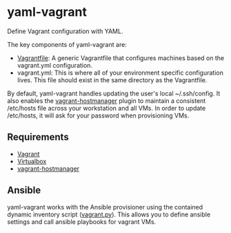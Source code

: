 # yaml-vagrant
Define Vagrant configuration with YAML.

The key components of yaml-vagrant are:
- [Vagrantfile](https://github.com/colinhoglund/yaml-vagrant/blob/master/Vagrantfile): A generic Vagrantfile that configures machines based on the vagrant.yml configuration.
- vagrant.yml: This is where all of your environment specific configuration lives. This file should exist in the same directory as the Vagrantfile.

By default, yaml-vagrant handles updating the user's local ~/.ssh/config. It also enables the [vagrant-hostmanager](https://github.com/devopsgroup-io/vagrant-hostmanager) plugin to maintain a consistent /etc/hosts file across your workstation and all VMs. In order to update /etc/hosts, it will ask for your password when provisioning VMs.

## Requirements
- [Vagrant](https://www.vagrantup.com/docs/installation/)
- [Virtualbox](https://www.virtualbox.org/wiki/Downloads)
- [vagrant-hostmanager](https://github.com/devopsgroup-io/vagrant-hostmanager)

## Ansible
yaml-vagrant works with the Ansible provisioner using the contained dynamic inventory script ([vagrant.py](https://github.com/colinhoglund/yaml-vagrant/blob/master/extras/vagrant.py)). This allows you to define ansible settings and call ansible playbooks for vagrant VMs.
